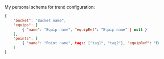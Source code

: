 My personal schema for trend configuration:

```json
{
    "bucket": "Bucket name",
    "equips": [
        { "name": "Equip name", "equipRef": "Equip name" | null }
    ],
    "points": [
        { "name": "Point name", tags: ["tag1", "tag2"], "equipRef": "Equip name" | null, "unit": "°F", "displayName": "Display Name" }
    ]
}
```
